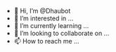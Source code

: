 - 👋 Hi, I’m @Dhaubot
- 👀 I’m interested in ...
- 🌱 I’m currently learning ...
- 💞️ I’m looking to collaborate on ...
- 📫 How to reach me ...

<!---
Dhaubot/Dhaubot is a ✨ special ✨ repository because its `README.md` (this file) appears on your GitHub profile.
You can click the Preview link to take a look at your changes.
--->
